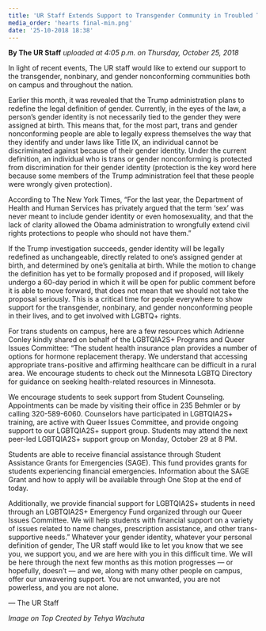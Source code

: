 ```yaml
---
title: 'UR Staff Extends Support to Transgender Community in Troubled Times'
media_order: 'hearts final-min.png'
date: '25-10-2018 18:38'
---
```


**By The UR Staff** _uploaded at 4:05 p.m. on Thursday, October 25, 2018_

In light of recent events, The UR staff would like to extend our support to the transgender, nonbinary, and gender nonconforming communities both on campus and throughout the nation.

Earlier this month, it was revealed that the Trump administration plans to redefine the legal definition of gender. Currently, in the eyes of the law, a person’s gender identity is not necessarily tied to the gender they were assigned at birth. This means that, for the most part, trans and gender nonconforming people are able to legally express themselves the way that they identify and under laws like Title IX, an individual cannot be discriminated against because of their gender identity. Under the current definition, an individual who is trans or gender nonconforming is protected from discrimination for their gender identity (protection is the key word here because some members of the Trump administration feel that these people were wrongly given protection).

According to The New York Times, “For the last year, the Department of Health and Human Services has privately argued that the term ‘sex’ was never meant to include gender identity or even homosexuality, and that the lack of clarity allowed the Obama administration to wrongfully extend civil rights protections to people who should not have them.”

If the Trump investigation succeeds, gender identity will be legally redefined as unchangeable, directly related to one’s assigned gender at birth, and determined by one’s genitalia at birth. While the motion to change the definition has yet to be formally proposed and if proposed, will likely undergo a 60-day period in which it will be open for public comment before it is able to move forward, that does not mean that we should not take the proposal seriously. This is a critical time for people everywhere to show support for the transgender, nonbinary, and gender nonconforming people in their lives, and to get involved with LGBTQ+ rights.

For trans students on campus, here are a few resources which Adrienne Conley kindly shared on behalf of the LGBTQIA2S+ Programs and Queer Issues Committee:
“The student health insurance plan provides a number of options for hormone replacement therapy. We understand that accessing appropriate trans-positive and affirming healthcare can be difficult in a rural area.  We encourage students to check out the Minnesota LGBTQ Directory for guidance on seeking health-related resources in Minnesota.

We encourage students to seek support from Student Counseling.  Appointments can be made by visiting their office in 235 Behmler or by calling 320-589-6060.  Counselors have participated in LGBTQIA2S+ training, are active with Queer Issues Committee, and provide ongoing support to our LGBTQIA2S+ support group.  Students may attend the next peer-led LGBTQIA2S+ support group on Monday, October 29 at 8 PM.

Students are able to receive financial assistance through Student Assistance Grants for Emergencies (SAGE).  This fund provides grants for students experiencing financial emergencies.  Information about the SAGE Grant and how to apply will be available through One Stop at the end of today.

Additionally, we provide financial support for LGBTQIA2S+ students in need through an LGBTQIA2S+ Emergency Fund organized through our Queer Issues Committee.  We will help students with financial support on a variety of issues related to name changes, prescription assistance, and other trans-supportive needs.”
Whatever your gender identity, whatever your personal definition of gender, The UR staff would like to let you know that we see you, we support you, and we are here with you in this difficult time. We will be here through the next few months as this motion progresses — or hopefully, doesn’t — and we, along with many other people on campus, offer our unwavering support. You are not unwanted, you are not powerless, and you are not alone.

— The UR Staff

_Image on Top Created by Tehya Wachuta_
